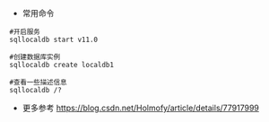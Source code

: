 - 常用命令

~~~
#开启服务
sqllocaldb start v11.0

#创建数据库实例
sqllocaldb create localdb1

#查看一些描述信息
sqllocaldb /?

~~~

 - 更多参考
  https://blog.csdn.net/Holmofy/article/details/77917999
 
 
 
